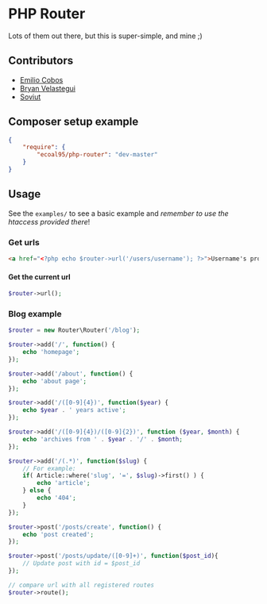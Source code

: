 # PHP Router
Lots of them out there, but this is super-simple, and mine ;)

## Contributors
* [Emilio Cobos](https://github.com/ecoal95)
* [Bryan Velastegui](https://github.com/shinigamicorei7)
* [Soviut](https://github.com/Soviut)

## Composer setup example
```json
{
    "require": {
        "ecoal95/php-router": "dev-master"
    }
}
```

## Usage
See the `examples/` to see a basic example and *remember to use the htaccess provided there*!

### Get urls
```html
<a href="<?php echo $router->url('/users/username'); ?>">Username's profile</a>
```

#### Get the current url
```php
$router->url();
```

### Blog example
```php
$router = new Router\Router('/blog');

$router->add('/', function() {
	echo 'homepage';
});

$router->add('/about', function() {
	echo 'about page';
});

$router->add('/([0-9]{4})', function($year) {
	echo $year . ' years active';
});

$router->add('/([0-9]{4})/([0-9]{2})', function ($year, $month) {
	echo 'archives from ' . $year . '/' . $month;
});

$router->add('/(.*)', function($slug) {
	// For example:
	if( Article::where('slug', '=', $slug)->first() ) {
		echo 'article';
	} else {
		echo '404';
	}
});

$router->post('/posts/create', function() {
	echo 'post created';
});

$router->post('/posts/update/([0-9]+)', function($post_id){
	// Update post with id = $post_id
});

// compare url with all registered routes
$router->route();
```
